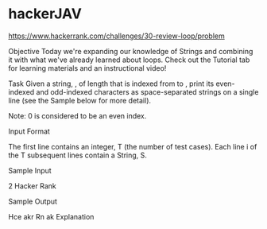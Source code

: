 # hackerJAV

https://www.hackerrank.com/challenges/30-review-loop/problem

Objective 
Today we're expanding our knowledge of Strings and combining it with what we've already learned about loops. Check out the Tutorial tab for learning materials and an instructional video!

Task 
Given a string, , of length  that is indexed from  to , print its even-indexed and odd-indexed characters as  space-separated strings on a single line (see the Sample below for more detail).

Note: 0 is considered to be an even index.

Input Format

The first line contains an integer, T (the number of test cases). 
Each line i of the T subsequent lines contain a String, S.



Sample Input

2
Hacker
Rank

Sample Output

Hce akr
Rn ak
Explanation


